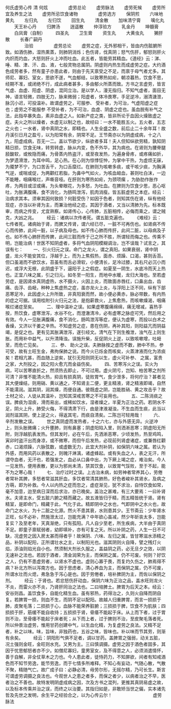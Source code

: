 <!-- { "loadSidebar": true } -->
何氏虚劳心传 清 何炫
　　
　　虚劳总论 
　　虚劳脉法 
　　虚劳死候 
　　虚劳所宜及养生之法 
　　虚劳所忌饮食诸物 
　　
　　虚劳选方 
　　保阴煎 
　　六味地黄丸 
　　左归丸 
　　左归饮 
　　回生丸 
　　清金散 
　　加味清宁膏 
　　噙化丸 
　　天王补心丹 
　　归脾汤 
　　逍遥散 
　　仲淳验方 
　　乳金丹 
　　坤髓膏 
　　白凤膏（自制） 
　　四圣丸 
　　卫生膏 
　　资生丸 
　　大黄虫丸 
　　獭肝散 
　　长春广嗣丹     
　　
　　治验 
　　
　　虚劳总论 
　　虚劳之症，无外邪相干，皆由内伤脏腑所致。如酒伤肺，湿热熏蒸，则肺阴消烁；色伤肾，伐真阴；怒气伤肝，郁怒则肝火内炽而灼血，大怒则肝火上冲而吐血。此五者，皆能劳其精血。《道经》云：涕、唾、精、津、汗、血、液，七般灵物总属阴。阴虚则内热生而成虚劳之症。大约酒色成劳者多，然有童子亦患此者，则由于先天禀受之不足，而禀于母气者尤多。其师尼、寡妇、室女，思欲不遂，气血郁结，以致寒热如疟，朝凉暮热，饮食不思，经期不准，或闭绝不行，成此病者甚多，多由郁火所蒸而致。方书之言虚劳，皆言气虚、血虚、阳虚、阴虚，混同立治。是以学人，漫无指归。不知气虚者，面目无神，语言轻微，四肢无力，脉来微弱；阳虚者，体冷畏寒，手足逆冷，溺清溏泄，脉沉小迟，可投温补。故谓虚劳之，可服参、 受补者，为可治，气虚阳虚之症也；虚劳之不能服参 不受补者，为不可治，血虚、阴虚之症也。虽血脱有补气之法，此指卒暴失血，素非血虚之人。如新产症之类，皆非所论于血因火燥致虚之症。夫火之所以燥者，水虚无以制之也，故经曰：一水不能胜五火。五火者，五志之火也；一水者，肾中真阴之水，即精也。人生全盛之数，前后止二十余年耳！故丹溪引日月之盈亏，以为阳常有余，阴常不足。王节斋亦以为阴虚成病，十之八九，阳虚成病，百无一二。盖以节欲少，纵欲者多耳！夫人但知纵欲劳精，孰知阴精日损，饮食无味，转劳转虚，脉从内变，色不外华，其为病也。在肾则为腰脊腿胫酸软，或攸隐而痛，为骨蒸内热盗汗，或至夜发热，为遍身骨疼，或疼痛如折，为梦遗滑泄，为耳中鸣，足心热。在心则为惊悸怔忡，为掌中干热，为虚烦无寐，为魇梦不宁，为口苦舌干，为口舌糜烂。在肺则为咳嗽多痰，或干咳少痰，为胸满气逆，或喘或促，为两颧红若脂，为鼻中气如火，为咳血衄血，甚则吐白沫，一边不能睡，咽痛喉烂，声嘶音哑。在肝则为寒热如疟，为颈项瘰 ，为胁肋作胀作疼，为两目或涩或痛，为头晕眼花，为多怒，为吐血。在脾则为饮食少思，恶心呕吐，为胀满腹痛，食不消化，为肠鸣泄泻，肌肉消瘦。皆五脏虚劳之本症。经云：治病求其本。须审其因何致损？何脏受伤？如因于色者，则知其伤在肾，纵有他经现症，亦当以补肾为主，而兼治他经之症。其因于酒者，又当以清肺为先。标本既审，而病之传变，尤宜熟察。如肾传心，心传肺，五脏相传，必侮而乘之，谓之贼克，大凶之兆。
　　经云：诸病以次传者死。谓五脏克遍也。
　　《难经》云：七传者死。诸病始于肾，而脾又传肾，谓六经已尽，一脏不可再伤也。如肾病不传心而传肺，此间一脏，以子病及母也。如不传心肺而传肝，此间二脏，以母病及子也。如不传心肺肝而传脾，此间三脏而传于己之所不胜，所谓轻而侮之也。传乘不明，岂能治病！世医不知阴虚者，多将气血阴阳模糊调治，岂不误哉？试言之，其误有七：
　　一、引火归元之误。命门之龙火，谓之真阳。如果衰弱，肾中阴盛，龙火不能安其位，浮越于上，而为上焦假热，面赤、烦躁、口渴，甚则舌苔。但口虽渴而不欲饮水，苔虽有而舌必滑软，小便清长，足冷过膝，其右尺必沉小而迟，或浮大无根，此阴盛于下，逼阳于上之假症。如夏至一阴生，水底冷而天上热也。正宜八味之属，引之归元。如冬至一阳生，而地中水暖，龙归大海也。至若虚劳症，是因肾水真阴虚热，水不摄火，火因上炎，而致面赤唇红，口鼻出血，齿痛、齿浮、齿衄，种种上焦虚热之症，虽亦龙火上炎，与浮阳上泛不同，纵有下部恶寒足冷，此因虚火上升所致，非真阳衰而然，故小便必黄赤，脉必带数，有内热的症之可据。误用桂附引火归元之法，是抱薪救火，上焦愈热，而咳嗽燥渴，咽痛喉烂诸症至矣。
　　二、理中温补之误。如果虚寒腹痛绵绵，痛无增减，喜热手按，热饮食，虚寒泄泻，水谷不化，而澄澈清冷，必有虚寒之脉症可凭，然后用之有效。今人一见胀满腹痛，食不消化，肠鸣泄泻等症，便认为虚寒，而投以白术之香燥，又济以干姜之辛热。不知虚劳之症，患在伤阴，再补其阳，则阳益亢而阴益竭，是促之也。更有见其胀满泄泻，遂引经文。清气在下则生飧泄，浊气在上则生 胀。而用补中益气，以升清降浊。误施升柴，反促阴火上逆，以致咳嗽增，吐衄至，而危亡见矣。
　　三、参、 助火之误。夫肺脉按之虚而不数，肺中不热，参 可受，故有土旺生金，弗拘保肺之说。而今火已烁金而咳矣，火蒸津液而化为浓痰矣！君相亢甚，而血随上逆矣，犹引无阳则阴无以生，虚火可补参、 之属，富贵之家，大剂投之，因之阳火愈亢而金益伤矣。
　　四、苦寒泻火之误。实火为病，可以苦寒直折之，然须热去即止，不可过用。虚火阴亏，岂知、柏苦寒之剂所可清？非惟不能清火热，抑且有损真阴，徒败胃气，食少泄多，将何疗治？甚者见其大便燥结，则用硝、黄以通之，不知肾主二便，更主精液，肾之精液即竭，自然不能濡润。滋其阴，润其燥，而便自通。彼既虚之阴，岂能胜硝、黄之攻击乎？故士材之论，人徒从其温补，岂知其深戒苦寒之不可妄用也。
　　五、二陈消痰之误。脾痰为湿痰，滑而易出，或稀如饮水，湿者燥之，半夏为正治之药。若阴水不足，阴火上升，肺受火侮，不得清肃下行，由是津液凝浊，不生血而生痰，此当以润剂滋其阴，使上逆之火，得返其宅，而痰自清矣。二陈岂可轻用哉！
　　六、辛剂发散之误。
　　世之真阴虚而发热者，十之六七，亦与外感无异。火逆冲上，则头胀微痛；火升壅肺，则有鼻塞；阴虚阳陷入里，则洒淅恶寒；阴虚阳无所附，则浮越肌表发热。但其发时，必在午后，先洒淅恶寒，少顷发热，热至鸡鸣，寅卯时盗汗出而身凉，或不微寒，而但午后发热，必现前列肾虚诸症，或兼唇红颧赤，口渴烦躁，六脉弦数，或虚数无力，此宜大剂补阴，如保阴六味之属。若认为外感，而用风药以表散之，则魄汗淋漓，诸虚蜂起。或有失血之人，表之无汗，所谓夺血者，无汗也，若强发之，血必从口鼻中出，为下厥上竭之症，难治矣。今人一见发热，便用表散，更以为邪尚未清，禁其饮食，以致胃气馁败，至于不起，能不为之寒心哉！
　　七、治疗过时之误。上古治未病，如劳神者常养其心，劳倦者常补其脾，多怒者常滋其肝血，多饮者常清其肺热，好色者峻补其肾水，及病之方萌，即为补救。今人以内热之症而忽之，虚症渐见，犹不求治，自恃饮食如常，毫不加意，迨至病日深而后求治，亦已晚矣。盖治之甚难，有三大要焉：一曰补肾水。夫肾主水，受五脏六腑之精而藏之。故五液皆归于精，而五精皆统于肾。肾有精室，是即命门，精藏于此，气化于此。精即阴中之水也，气即阴中之水火也，故命门之水火，为十二脏之化源。然火不患其衰，水则患其少。王节斋云：少年肾水正旺，似不必补，然施泄太过，岂能充满？中年欲心虽减，然少年斫丧太多，岂能复实？及至老年，天真渐绝，只有孤阳。凡人自少至老，所生疾病，大半由于真阴不足。即童子禀赋弱者，幼即填补，亦有可复之天。所以补阴之药，人生一日不可缺，况虚劳之因入房太甚而得者乎！故保阴、六味、左归之属，皆甘寒滋水添精之品，补阴以配阳，正所谓壮水之主，以制阳光也。滋其阴则火自降，譬之残灯火焰，添油则焰光自小也。然须制大剂长久服之，盖益阴之药，必无旦夕之效，以阴无速补之法也。若因于酒者，清金润荣为主，而保阴之属，仍不可废。何则？好饮之人，仍有不患虚劳者，以肾水不虚也。虚则心寡于畏，而复灼久伤之，肺焉得不病？补北方所以泻南方也。因于思虑者，清心养血为主，而保阴之属，仍不可废，所谓水壮而火熄，弗急急于泻心是也。因于劳倦者，培补脾阴为主，而佐以保阴之剂。
　　经云：于肾也。若忿怒伤肝动血，保阴六味为正治之品，盖水旺则龙火不炎，而雷火亦不炎，乃肾肝同治之法也。二曰培脾土。脾胃为后天之本。经云：安谷则昌。盖饮食多，自能化精生血。虽有邪热，药得治之，久则火自降而阴自复。若脾胃一损，则血不生，而阴不足以配阳。故越人归重脾胃，而言一损损于肺，皮聚毛落；二损损于心，血脉不能荣养脏腑；三损损于脾，饮食不为肌肤；四损损于肝，筋缓不能自收持；五损损于肾，骨痿不能起于床。从上而下者，过于胃则不治，至骨痿不能起于床者死；从下而上者，过于脾则不治，至皮聚毛落者死。所以仲景治虚劳，惟用甘药创建中气，以生血化精，为复虚劳之良法。又精不足者，补之以味。味，旨味，非独药也，五谷之味，皆味也。补以味而节其劳，则渐有余矣。
　　经云：阴阳形气俱不足者，调以甘药。盖脾胃之强弱，动关五脏，况土强则金旺，金旺则水充。又男为主。三曰慎调摄。虚劳之因于酒色者固多，其因于忧思郁怒者亦不少。如僧尼寡妇，童男室女，及不得意之人，必须消遣情怀，善于自解，非全仗草木之力也。今人患此者，徒恃药力，不知屏欲，间者有知戒酒色而不知节劳逸，能节劳逸，而于七情多所难释。不知心有妄动，气随心散，气散不聚，精随气亡。故广成子曰：必静必清，毋劳尔形，无摇尔精，乃可长生。斯言可谓虚劳调摄之良法也。今观世人之患之者多，而保之者少，以病者治之不早，医者治之不善也。故特发明阴虚成病之因，次及方书之混列，更推其真阴易虚之故，以及标本传乘并治之误，而终之以治要。其指归如是，非敢矫当世之偏，实本诸先哲及先世之发明，余生平之经验合之，以为心传云尔！
　　
　　
　　
　　虚劳脉法
